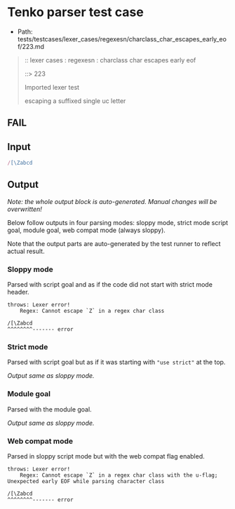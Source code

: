 # Tenko parser test case

- Path: tests/testcases/lexer_cases/regexesn/charclass_char_escapes_early_eof/223.md

> :: lexer cases : regexesn : charclass char escapes early eof
>
> ::> 223
>
> Imported lexer test
>
> escaping a suffixed single uc letter

## FAIL

## Input

`````js
/[\Zabcd
`````

## Output

_Note: the whole output block is auto-generated. Manual changes will be overwritten!_

Below follow outputs in four parsing modes: sloppy mode, strict mode script goal, module goal, web compat mode (always sloppy).

Note that the output parts are auto-generated by the test runner to reflect actual result.

### Sloppy mode

Parsed with script goal and as if the code did not start with strict mode header.

`````
throws: Lexer error!
    Regex: Cannot escape `Z` in a regex char class

/[\Zabcd
^^^^^^^^------- error
`````

### Strict mode

Parsed with script goal but as if it was starting with `"use strict"` at the top.

_Output same as sloppy mode._

### Module goal

Parsed with the module goal.

_Output same as sloppy mode._

### Web compat mode

Parsed in sloppy script mode but with the web compat flag enabled.

`````
throws: Lexer error!
    Regex: Cannot escape `Z` in a regex char class with the u-flag; Unexpected early EOF while parsing character class

/[\Zabcd
^^^^^^^^------- error
`````

